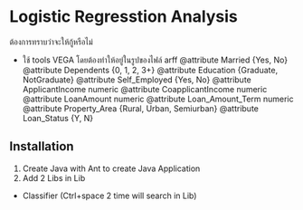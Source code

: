 # Logistic Regresstion Analysis
ต้องการทราบว่าจะให้กู้หรือไม่

- ใช้ tools VEGA โดยต้องทำให้อยู่ในรูปของไฟล์ arff
@attribute Married {Yes, No}
@attribute Dependents {0, 1, 2, 3+}
@attribute Education {Graduate, NotGraduate}
@attribute Self_Employed {Yes, No} 
@attribute ApplicantIncome numeric
@attribute CoapplicantIncome numeric
@attribute LoanAmount numeric
@attribute Loan_Amount_Term numeric
@attribute Property_Area {Rural, Urban, Semiurban}
@attribute Loan_Status {Y, N}

## Installation
1. Create Java with Ant to create Java Application 
1. Add 2 Libs in  Lib
 - Classifier (Ctrl+space 2 time will search in Lib)
